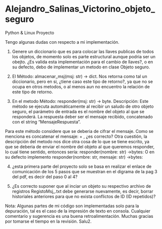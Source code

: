 # Alejandro_Salinas_Victorino_objeto_seguro
Python &amp; Linux Proyecto

Tengo algunas dudas con respecto a mi implementación. 

1) Genere un diccionario que es para colocar las llaves publicas de todos los objetos, de momento solo es parte estructural aunque podria ser un obejto. ¿Es valida esta implementación para el cambio de llaves?, o en su defecto, debo de implementar un metodo en clase Objeto seguro.

2) El Método: almacenar_msj(msj: str) -> dict.   Nos retorna como tal un diccionario, pero en si, ¿tiene caso este tipo de retorno?, ya que no se ocupa en otros metodos, o al menos aun no encuentro la relación de este tipo de retorno. 

3) En el metodo Método: responder(msj: str) -> byte. Descripción: Este método se ejecuta automáticamente al recibir un saludo de otro objeto seguro, el parámetro de entrada es el nombre del objeto al que se responderá. La respuesta deber ser el mensaje recibido, concatenado con el string “MensajeRespuesta”.

Para este método considere que se deberia de cifrar el mensaje. Como se menciona es concatenar el mensaje: <saludo descifrado> + <MensajeRespuesta>, ¿es correcto?
  Otra cuestión, la descripción del metodo nos dice otra cosa de lo que se tiene escrito, ya que se deberia de enviar el nombre del objeto al que queremos responder, lo cual tiene sentido, entonces sería: responder(nombre: str) ->bytes: 
  O en su defecto implemento responder(nombre: str, mensaje: str) ->bytes:
  
4) ¿esta primera parte del proyecto solo se basa en realizar el enlace de comunicación de los 5 pasos que se muestran en el digrama de la pag 3 del pdf, es decir del paso 0 al 4?
  
5) ¿Es correcto suponer que al inciar un objeto su respectivo archivo de registros RegistoMsj_<NombredelObjetoSeguro>.txt debe generarse nuevamente, es decir, borrar historiales anteriores para que no exista conflictos de ID (ID repetidos)? 
  
  Nota: Algunas partes de mi código son implementadas solo para la depuración, tal es el caso de la impresión de texto en consola. 
  Cualquier comentario y sugerencia es una buena retroalimentación. Muchas gracias por tomarse el tiempo en la revisión. Salu2. 
